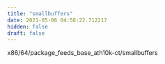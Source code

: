 ```yaml
---
title: "smallbuffers"
date: 2021-05-06 04:58:22.712217
hidden: false
draft: false
---
```


x86/64/package_feeds_base_ath10k-ct/smallbuffers

